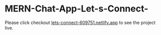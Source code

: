 # MERN-Chat-App-Let-s-Connect-

Please click checkout [lets-connect-609751.netlify.app](https://lets-connect-609751.netlify.app) to see the project live.
